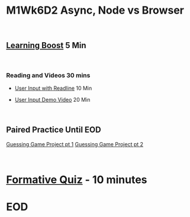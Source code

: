 # M1Wk6D2 Async, Node vs Browser
<br/>

## [Learning Boost](https://open.appacademy.io/learn/js-py---pt-jul-2023-online/week-6---async--node-vs--browser/learning-boost---tuesday) 5 Min
<br/>

### Reading and Videos 30 mins
- [User Input with Readline](https://open.appacademy.io/learn/js-py---pt-jul-2023-online/week-6---async--node-vs--browser/user-input-with-readline) 10 Min

- [User Input Demo Video](https://open.appacademy.io/learn/js-py---pt-jul-2023-online/week-6---async--node-vs--browser/user-input-demo) 20 Min

<br/>


## Paired Practice Until EOD
[Guessing Game Project pt 1](https://open.appacademy.io/learn/js-py---pt-jul-2023-online/week-6---async--node-vs--browser/guessing-game-project-pt-1)
[Guessing Game Project pt 2](https://open.appacademy.io/learn/js-py---pt-jul-2023-online/week-6---async--node-vs--browser/guessing-game-project-pt-2--bonus-)


<br/>


# [Formative Quiz](https://open.appacademy.io/learn/js-py---pt-jul-2023-online/week-6---async--node-vs--browser/formative-quiz--repeat----wednesday) - 10 minutes


# EOD
